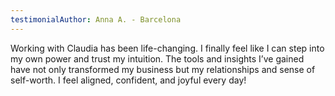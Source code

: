 ```yaml
---
testimonialAuthor: Anna A. - Barcelona
---
```

Working with Claudia has been life-changing. I finally feel like I can step into my own power and trust my intuition. The tools and insights I’ve gained have not only transformed my business but my relationships and sense of self-worth. I feel aligned, confident, and joyful every day!